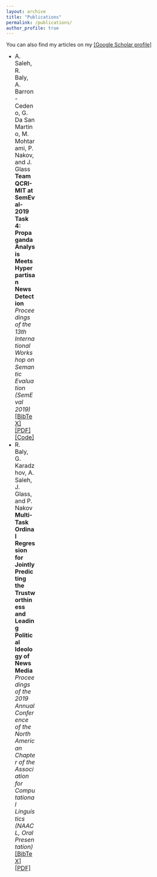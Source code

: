 ```yaml
---
layout: archive
title: "Publications"
permalink: /publications/
author_profile: true
---
```


<style>
@media screen and (min-width: 800px) {
  ul {margin-right: 425px;line-height: 1.2;}
}
</style>

You can also find my articles on my <a href="https://scholar.google.com/citations?user=XkEZl0gAAAAJ&hl=en">[Google Scholar profile]</a>

<ul>
<li ><font size="3"> A. Saleh, R. Baly, A. Barron-Cedeno, G. Da San Martino, M. Mohtarami, P. Nakov, and J. Glass</font>
  <br><font size="3"><b>Team QCRI-MIT at SemEval-2019 Task 4: Propaganda Analysis Meets Hyperpartisan News Detection</b></font><br>
<font size="3"><i>Proceedings of the 13th International Workshop on Semantic Evaluation (SemEval 2019)</i>
  </font><br />
  <a href="https://abdulsaleh.github.io/underconstruction"><font size="3">[BibTeX]</font></a>
  <a href="https://arxiv.org/pdf/1904.03513.pdf"><font size="3">[PDF]</font></a>
  <a href="https://github.com/AbdulSaleh/QCRI-MIT-SemEval2019-Task4"><font size="3">[Code]</font></a>
 
</li>

<li ><font size="3"> R. Baly, G. Karadzhov, A. Saleh, J. Glass, and P. Nakov</font>
  <br><font size="3"><b>Multi-Task Ordinal Regression for Jointly Predicting the Trustworthiness and Leading Political Ideology of News Media</b></font><br>
<font size="3"><i>Proceedings of the 2019 Annual Conference of the North American Chapter of the Association for Computational Linguistics (NAACL, Oral Presentation)</i>
  </font><br />
  <a href="https://abdulsaleh.github.io/underconstruction"><font size="3">[BibTeX]</font></a>
  <a href="https://arxiv.org/pdf/1904.00542.pdf"><font size="3">[PDF]</font></a> 
</li>
</ul>

